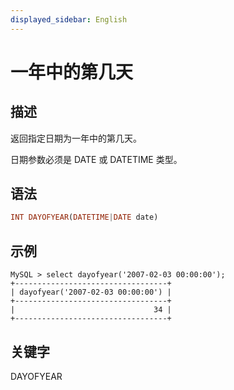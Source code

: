 ```yaml
---
displayed_sidebar: English
---
```


# 一年中的第几天

## 描述

返回指定日期为一年中的第几天。

日期参数必须是 DATE 或 DATETIME 类型。

## 语法

```Haskell
INT DAYOFYEAR(DATETIME|DATE date)
```

## 示例

```Plain
MySQL > select dayofyear('2007-02-03 00:00:00');
+----------------------------------+
| dayofyear('2007-02-03 00:00:00') |
+----------------------------------+
|                               34 |
+----------------------------------+
```

## 关键字

DAYOFYEAR
